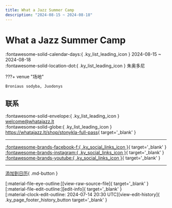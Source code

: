 ```yaml
---
title: What a Jazz Summer Camp
description: "2024-08-15 ~ 2024-08-18"
---
```


# What a Jazz Summer Camp 

:fontawesome-solid-calendar-days:{ .ky_list_leading_icon } 2024-08-15 ~ 2024-08-18  
:fontawesome-solid-location-dot:{ .ky_list_leading_icon } 朱奥多尼  

???+ venue "场地"

    Broniaus sodyba, Juodonys  

## 联系

:fontawesome-solid-envelope:{ .ky_list_leading_icon } <welcome@whatajazz.lt>  
:fontawesome-solid-globe:{ .ky_list_leading_icon } <https://whatajazz.lt/shop/stonykla-full-pass>{ target='_blank' }  

---

 [:fontawesome-brands-facebook-f:{ .ky_social_links_icon }](https://www.facebook.com/whatajazz){ target='_blank' } [:fontawesome-brands-instagram:{ .ky_social_links_icon }](https://instagram.com/whatajazz){ target='_blank' } [:fontawesome-brands-youtube:{ .ky_social_links_icon }](https://youtube.com/@whatajazz){ target='_blank' }

---

[添加到日历](https://swing.news/ics/zh-Hans/2024/lt/what-a-jazz-summer-camp-2024.ics){ .md-button }

<div class="ky_page_footer" markdown>
<div class="ky_page_footer_trailing" markdown="span">
[:material-file-eye-outline:][view-raw-source-file]{ target='_blank' }
[:material-file-edit-outline:][edit-info]{ target='_blank' }
</div>
<div class="ky_page_footer_leading" markdown="span">
[:material-clock-edit-outline: 2024-07-14 20:30 UTC][view-edit-history]{ .ky_page_footer_history_button target='_blank' }
</div>
</div>

[view-raw-source-file]: https://github.com/swingdance/events/blob/main/2024/lt/what-a-jazz-summer-camp-2024.json "查看原始源文件"
[edit-info]: https://github.com/swingdance/events/issues/new?assignees=&labels=update+event&projects=&template=03-update_entity.yml&title=%5B2024%2Flt%5D%20What%20a%20Jazz%20Summer%20Camp&region=lt&year=2024&id=what-a-jazz-summer-camp-2024&name=What%20a%20Jazz%20Summer%20Camp&org_id= "编辑信息"

[view-edit-history]: https://github.com/swingdance/events/commits/main/2024/lt/what-a-jazz-summer-camp-2024.json "查看编辑历史"
